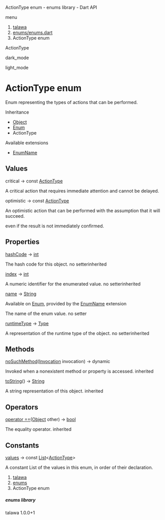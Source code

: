 




ActionType enum - enums library - Dart API







menu

1. [talawa](../index.html)
2. [enums/enums.dart](../file-___home_harshil_Desktop_open-source_palisadoes_talawa_lib_enums_enums/)
3. ActionType enum

ActionType


dark\_mode

light\_mode




# ActionType enum


Enum representing the types of actions that can be performed.


Inheritance

* [Object](https://api.flutter.dev/flutter/dart-core/Object-class.html)
* [Enum](https://api.flutter.dev/flutter/dart-core/Enum-class.html)
* ActionType

Available extensions

* [EnumName](https://api.flutter.dev/flutter/dart-core/EnumName.html)



## Values

critical
→ const [ActionType](../file-___home_harshil_Desktop_open-source_palisadoes_talawa_lib_enums_enums/ActionType.html)

A critical action that requires immediate attention and cannot be delayed.


optimistic
→ const [ActionType](../file-___home_harshil_Desktop_open-source_palisadoes_talawa_lib_enums_enums/ActionType.html)

An optimistic action that can be performed with the assumption that it will succeed.

even if the result is not immediately confirmed.




## Properties

[hashCode](https://api.flutter.dev/flutter/dart-core/Object/hashCode.html)
→ [int](https://api.flutter.dev/flutter/dart-core/int-class.html)

The hash code for this object.
no setterinherited

[index](https://api.flutter.dev/flutter/dart-core/Enum/index.html)
→ [int](https://api.flutter.dev/flutter/dart-core/int-class.html)

A numeric identifier for the enumerated value.
no setterinherited

[name](https://api.flutter.dev/flutter/dart-core/EnumName/name.html)
→ [String](https://api.flutter.dev/flutter/dart-core/String-class.html)

Available on [Enum](https://api.flutter.dev/flutter/dart-core/Enum-class.html),
provided by the [EnumName](https://api.flutter.dev/flutter/dart-core/EnumName.html) extension

The name of the enum value.
no setter

[runtimeType](https://api.flutter.dev/flutter/dart-core/Object/runtimeType.html)
→ [Type](https://api.flutter.dev/flutter/dart-core/Type-class.html)

A representation of the runtime type of the object.
no setterinherited



## Methods

[noSuchMethod](https://api.flutter.dev/flutter/dart-core/Object/noSuchMethod.html)([Invocation](https://api.flutter.dev/flutter/dart-core/Invocation-class.html) invocation)
→ dynamic


Invoked when a nonexistent method or property is accessed.
inherited

[toString](https://api.flutter.dev/flutter/dart-core/Object/toString.html)()
→ [String](https://api.flutter.dev/flutter/dart-core/String-class.html)


A string representation of this object.
inherited



## Operators

[operator ==](https://api.flutter.dev/flutter/dart-core/Object/operator_equals.html)([Object](https://api.flutter.dev/flutter/dart-core/Object-class.html) other)
→ [bool](https://api.flutter.dev/flutter/dart-core/bool-class.html)


The equality operator.
inherited



## Constants

[values](../file-___home_harshil_Desktop_open-source_palisadoes_talawa_lib_enums_enums/ActionType/values-constant.html)
→ const [List](https://api.flutter.dev/flutter/dart-core/List-class.html)<[ActionType](../file-___home_harshil_Desktop_open-source_palisadoes_talawa_lib_enums_enums/ActionType.html)>

A constant List of the values in this enum, in order of their declaration.




1. [talawa](../index.html)
2. [enums](../file-___home_harshil_Desktop_open-source_palisadoes_talawa_lib_enums_enums/)
3. ActionType enum

##### enums library





talawa
1.0.0+1







